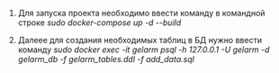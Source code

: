 1. Для запуска проекта необходимо ввести команду в командной строке
   _sudo docker-compose up -d --build_
  
2. Далеее для создания необходимых таблиц в БД нужно ввести команду 
   _sudo docker exec -it gelarm psql -h 127.0.0.1 -U gelarm -d gelarm_db -f gelarm_tables.ddl -f add_data.sql_